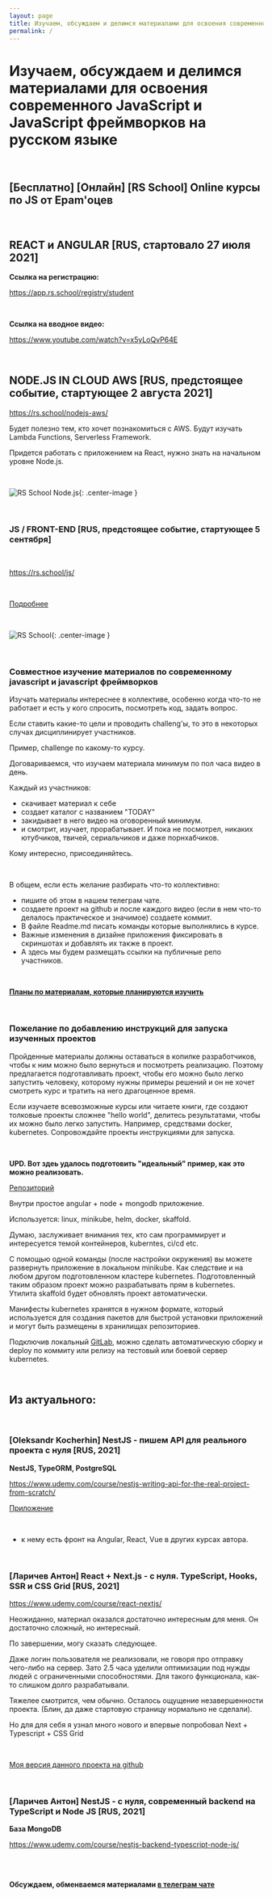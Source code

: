 ```yaml
---
layout: page
title: Изучаем, обсуждаем и делимся материалами для освоения современного JavaScript и JavaScript фреймворков на русском языке
permalink: /
---
```


# Изучаем, обсуждаем и делимся материалами для освоения современного JavaScript и JavaScript фреймворков на русском языке

<br/>

## [Бесплатно] [Онлайн] [RS School] Online курсы по JS от Epam'оцев

<br/>

## REACT и ANGULAR [RUS, стартовало 27 июля 2021]

**Ссылка на регистрацию:**

https://app.rs.school/registry/student

<br/>

**Ссылка на вводное видео:**

https://www.youtube.com/watch?v=x5yLoQvP64E

<br/>

## NODE.JS IN CLOUD AWS [RUS, предстоящее событие, стартующее 2 августа 2021]

https://rs.school/nodejs-aws/

Будет полезно тем, кто хочет познакомиться с AWS. Будут изучать Lambda Functions, Serverless Framework.

Придется работать с приложением на React, нужно знать на начальном уровне Node.js.

<br/>

![RS School Node.js](/img/rs-school-nodejs.png 'RS School Node.js'){: .center-image }

<br/>

### JS / FRONT-END [RUS, предстоящее событие, стартующее 5 сентября]

<br/>

https://rs.school/js/

<br/>

[Подробнее](/schools/rs-school/)

<br/>

![RS School](/img/rs-school.png 'RS School'){: .center-image }

<br/>

### Совместное изучение материалов по современному javascript и javascript фреймворков

Изучать материалы интереснее в коллективе, особенно когда что-то не работает и есть у кого спросить, посмотреть код, задать вопрос.

Если ставить какие-то цели и проводить challeng'ы, то это в некоторых случах дисциплинирует участников.

Пример, challenge по какому-то курсу.

Договариваемся, что изучаем материала минимум по пол часа видео в день.

Каждый из участников:

- скачивает материал к себе
- создает каталог с названием "TODAY"
- закидывает в него видео на оговоренный минимум.
- и смотрит, изучает, прорабатывает. И пока не посмотрел, никаких ютубчиков, твичей, сериальчиков и даже порнхабчиков.

Кому интересно, присоединяйтесь.

<br/>

В общем, если есть желание разбирать что-то коллективно:

- пишите об этом в нашем телеграм чате.
- создаете проект на github и после каждого видео (если в нем что-то делалось практическое и значимое) создаете коммит.
- В файле Readme.md писать команды которые выполнялись в курсе.
- Важные изменения в дизайне приложения фиксировать в скриншотах и добавлять их также в проект.
- А здесь мы будем размещать ссылки на публичные репо участников.

<br/>

<strong><a href="//labs.jsdev.org/">Планы по материалам, которые планируются изучить</a></strong>

<br/>

### Пожелание по добавлению инструкций для запуска изученных проектов

Пройденные материалы должны оставаться в копилке разработчиков, чтобы к ним можно было вернуться и посмотреть реализацию. Поэтому предлагается подготавливать проект, чтобы его можно было легко запустить человеку, которому нужны примеры решений и он не хочет смотреть курс и тратить на него драгоценное время.

Если изучаете всевозможные курсы или читаете книги, где создают толковые проекты сложнее "hello world", делитесь результатами, чтобы их можно было легко запустить. Например, средствами docker, kubernetes. Сопровождайте проекты инструкциями для запуска.

<br/>

**UPD. Вот здеь удалось подготовить "идеальный" пример, как это можно реализовать.**

[Репозиторий](https://github.com/webmakaka/Packaging-Applications-with-Helm-for-Kubernetes/)

Внутри простое angular + node + mongodb приложение.

Используется: linux, minikube, helm, docker, skaffold.

Думаю, заслуживает внимания тех, кто сам программирует и интересуется темой контейнеров, kuberntes, ci/cd etc.

С помощью одной команды (после настройки окружения) вы можете развернуть приложение в локальном minikube. Как следствие и на любом другом подготовленном кластере kubernetes. Подготовленный таким образом проект можно разрабатывать прям в kubernetes. Утилита skaffold будет обновлять проект автоматически.

Манифесты kubernetes хранятся в нужном формате, который используется для создания пакетов для быстрой установки приложений и могут быть размещены в хранилищах репозиториев.

Подключив локальный <a href="/devops/ci-cd/gitlab-kubernetes/">GitLab</a>, можно сделать автоматическую сборку и deploy по коммиту или релизу на тестовый или боевой сервер kubernetes.

<br/>

## Из актуального:

<br/>

### [Oleksandr Kocherhin] NestJS - пишем API для реального проекта с нуля [RUS, 2021]

**NestJS, TypeORM, PostgreSQL**

https://www.udemy.com/course/nestjs-writing-api-for-the-real-project-from-scratch/

[Приложение](https://github.com/webmakaka/NestJS-Building-Real-Project-API-From-Scratch)

<br/>

- к нему есть фронт на Angular, React, Vue в других курсах автора.

<br/>

### [Ларичев Антон] React + Next.js - с нуля. TypeScript, Hooks, SSR и CSS Grid [RUS, 2021]

https://www.udemy.com/course/react-nextjs/

Неожиданно, материал оказался достаточно интересным для меня. Он достаточно сложный, но интересный.

По завершении, могу сказать следующее.

Даже логин пользователя не реализовали, не говоря про отправку чего-либо на сервер.
Зато 2.5 часа уделили оптимизации под нужды людей с ограниченными способностями.
Для такого функционала, как-то слишком долго разрабатывали.

Тяжелее смотрится, чем обычно.
Осталось ощущение незавершенности проекта.
(Блин, да даже стартовую страницу нормально не сделали).

Но для для себя я узнал много нового и впервые попробовал Next + Typescript + CSS Grid

<br/>

[Моя версия данного проекта на github](https://github.com/webmakaka/WebProject)

<br/>

### [Ларичев Антон] NestJS - с нуля, современный backend на TypeScript и Node JS [RUS, 2021]

**База MongoDB**

https://www.udemy.com/course/nestjs-backend-typescript-node-js/

<br/>
<br/>

**Обсуждаем, обменваемся материалами <a href="/chat/">в телеграм чате</a>**
